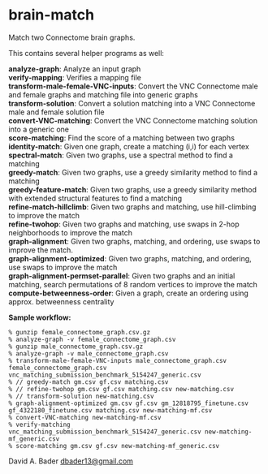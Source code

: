 # brain-match
Match two Connectome brain graphs.

This contains several helper programs as well:

**analyze-graph**: Analyze an input graph \
**verify-mapping**: Verifies a mapping file \
**transform-male-female-VNC-inputs**: Convert the VNC Connectome male and female graphs and matching file into generic graphs \
**transform-solution**: Convert a solution matching into a VNC Connectome male and female solution file \
**convert-VNC-matching**: Convert the VNC Connectome matching solution into a generic one \
**score-matching**: Find the score of a matching between two graphs \
**identity-match**: Given one graph, create a matching (i,i) for each vertex \
**spectral-match**: Given two graphs, use a spectral method to find a matching \
**greedy-match**: Given two graphs, use a greedy similarity method to find a matching \
**greedy-feature-match**: Given two graphs, use a greedy similarity method with extended structural features to find a matching \
**refine-match-hillclimb**: Given two graphs and matching, use hill-climbing to improve the match \
**refine-twohop**: Given two graphs and matching, use swaps in 2-hop neighborhoods to improve the match \
**graph-alignment**: Given two graphs, matching, and ordering, use swaps to improve the match. \
**graph-alignment-optimized**: Given two graphs, matching, and ordering, use swaps to improve the match \
**graph-alignment-permset-parallel**: Given two graphs and an initial matching, search permutations of 8 random vertices to improve the match \
**compute-betweenness-order**: Given a graph, create an ordering using approx. betweenness centrality


**Sample workflow:** 
```
% gunzip female_connectome_graph.csv.gz
% analyze-graph -v female_connectome_graph.csv
% gunzip male_connectome_graph.csv.gz
% analyze-graph -v male_connectome_graph.csv
% transform-male-female-VNC-inputs male_connectome_graph.csv female_connectome_graph.csv vnc_matching_submission_benchmark_5154247_generic.csv
% // greedy-match gm.csv gf.csv matching.csv
% // refine-twohop gm.csv gf.csv matching.csv new-matching.csv
% // transform-solution new-matching.csv
% graph-alignment-optimized gm.csv gf.csv gm_12818795_finetune.csv gf_4322180_finetune.csv matching.csv new-matching-mf.csv
% convert-VNC-matching new-matching-mf.csv
% verify-matching vnc_matching_submission_benchmark_5154247_generic.csv new-matching-mf_generic.csv
% score-matching gm.csv gf.csv new-matching-mf_generic.csv
```

David A. Bader
dbader13@gmail.com

